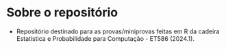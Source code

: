 # Sobre o repositório
- Repositório destinado para as provas/miniprovas feitas em R da cadeira Estatística e Probabilidade para Computação - ET586 (2024.1).
